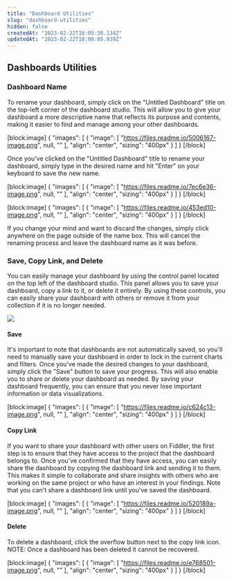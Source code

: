 ```yaml
---
title: "Dashboard Utilities"
slug: "dashboard-utilities"
hidden: false
createdAt: "2023-02-22T18:05:38.134Z"
updatedAt: "2023-02-22T18:08:05.939Z"
---
```

## Dashboards Utilities

### Dashboard Name

To rename your dashboard, simply click on the "Untitled Dashboard" title on the top-left corner of the dashboard studio. This will allow you to give your dashboard a more descriptive name that reflects its purpose and contents, making it easier to find and manage among your other dashboards.

[block:image]
{
  "images": [
    {
      "image": [
        "https://files.readme.io/5006167-image.png",
        null,
        ""
      ],
      "align": "center",
      "sizing": "400px"
    }
  ]
}
[/block]



Once you've clicked on the "Untitled Dashboard" title to rename your dashboard, simply type in the desired name and hit "Enter" on your keyboard to save the new name.

[block:image]
{
  "images": [
    {
      "image": [
        "https://files.readme.io/7ec6e36-image.png",
        null,
        ""
      ],
      "align": "center",
      "sizing": "400px"
    }
  ]
}
[/block]



[block:image]
{
  "images": [
    {
      "image": [
        "https://files.readme.io/453ed10-image.png",
        null,
        ""
      ],
      "align": "center",
      "sizing": "400px"
    }
  ]
}
[/block]



If you change your mind and want to discard the changes, simply click anywhere on the page outside of the name box. This will cancel the renaming process and leave the dashboard name as it was before.

### Save, Copy Link, and Delete

You can easily manage your dashboard by using the control panel located on the top left of the dashboard studio. This panel allows you to save your dashboard, copy a link to it, or delete it entirely. By using these controls, you can easily share your dashboard with others or remove it from your collection if it is no longer needed.

![](https://files.readme.io/17c9043-image.png)

#### Save

It's important to note that dashboards are not automatically saved, so you'll need to manually save your dashboard in order to lock in the current charts and filters. Once you've made the desired changes to your dashboard, simply click the "Save" button to save your progress. This will also enable you to share or delete your dashboard as needed. By saving your dashboard frequently, you can ensure that you never lose important information or data visualizations.

[block:image]
{
  "images": [
    {
      "image": [
        "https://files.readme.io/c624c13-image.png",
        null,
        ""
      ],
      "align": "center",
      "sizing": "400px"
    }
  ]
}
[/block]



#### Copy Link

If you want to share your dashboard with other users on Fiddler, the first step is to ensure that they have access to the project that the dashboard belongs to. Once you've confirmed that they have access, you can easily share the dashboard by copying the dashboard link and sending it to them. This makes it simple to collaborate and share insights with others who are working on the same project or who have an interest in your findings. Note that you can't share a dashboard link until you've saved the dashboard.

[block:image]
{
  "images": [
    {
      "image": [
        "https://files.readme.io/520189a-image.png",
        null,
        ""
      ],
      "align": "center",
      "sizing": "400px"
    }
  ]
}
[/block]



#### Delete

To delete a dashboard, click the overflow button next to the copy link icon. NOTE: Once a dashboard has been deleted it cannot be recovered.

[block:image]
{
  "images": [
    {
      "image": [
        "https://files.readme.io/e768501-image.png",
        null,
        ""
      ],
      "align": "center",
      "sizing": "400px"
    }
  ]
}
[/block]